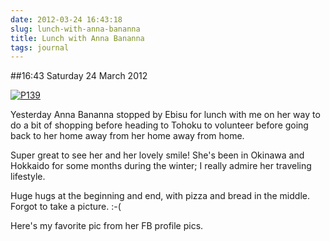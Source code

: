 ```yaml
---
date: 2012-03-24 16:43:18
slug: lunch-with-anna-bananna
title: Lunch with Anna Bananna
tags: journal
---
```


##16:43 Saturday 24 March 2012

[![P139](http://getfile9.posterous.com/getfile/files.posterous.com/thunderrabbit/sIkaplttAHkwAmJAoCejyBizBDjGHzAwBmBFayGFqsrxqzudqezDJtJiIJJh/p139.jpg.scaled500.jpg)](http://getfile3.posterous.com/getfile/files.posterous.com/thunderrabbit/sIkaplttAHkwAmJAoCejyBizBDjGHzAwBmBFayGFqsrxqzudqezDJtJiIJJh/p139.jpg.scaled1000.jpg)

Yesterday Anna Bananna stopped by Ebisu for lunch with me on her way to do a bit of shopping before heading to Tohoku to volunteer before going back to her home away from her home away from home. 

Super great to see her and her lovely smile!  She's been in Okinawa and Hokkaido for some months during the winter; I really admire her traveling lifestyle.

Huge hugs at the beginning and end, with pizza and bread in the middle.  Forgot to take a picture.  :-(

Here's my favorite pic from her FB profile pics.
